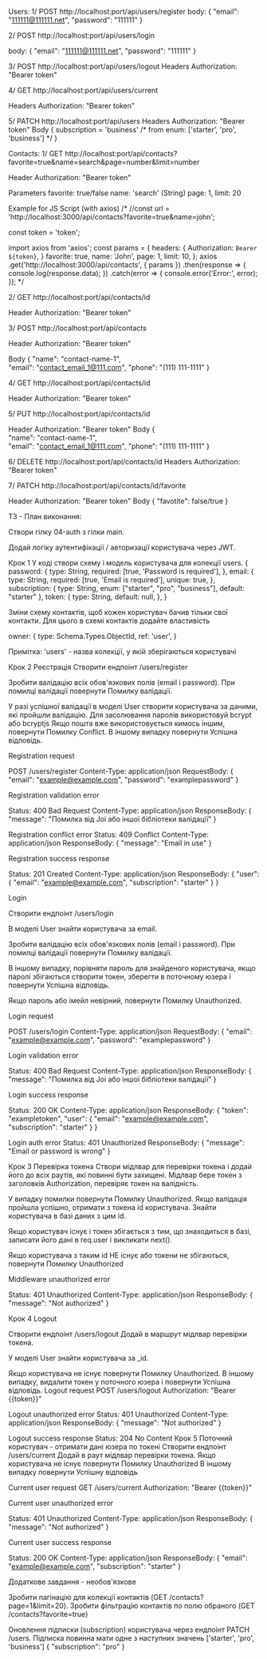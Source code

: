 Users:
1/
POST http://localhost:port/api/users/register
body: 
{
  "email": "111111@111111.net",
    "password": "111111"
}

2/
POST http://localhost:port/api/users/login

body: 
{
  "email": "111111@111111.net",
    "password": "111111"
}

3/
POST http://localhost:port/api/users/logout
Headers
Authorization: "Bearer token"

4/ 
GET http://localhost:port/api/users/current

Headers
Authorization: "Bearer token"
 
5/ 
PATCH http://localhost:port/api/users
Headers
Authorization: "Bearer token"
Body 
{
  subscription = 'business'   /* from enum: ['starter', 'pro', 'business'] */
}



Contacts:
1/ 
GET http://localhost:port/api/contacts?favorite=true&name=search&page=number&limit=number

Header
Authorization: "Bearer token"

Parameters
favorite: true/false
name: 'search' (String)
page: 1,
limit: 20

Example for JS Script (with axios)
/*
//const url = 'http://localhost:3000/api/contacts?favorite=true&name=john';

const token = 'token';

import axios from 'axios';
const params = {
  headers: {
    Authorization: `Bearer ${token}`,
  }
  favorite: true, 
  name: 'John', 
  page: 1, 
  limit: 10, 
};
axios
  .get('http://localhost:3000/api/contacts', { params })
  .then(response => {
    console.log(response.data);
  })
  .catch(error => {
    console.error('Error:', error);
  });
*/

2/
GET http://localhost:port/api/contacts/id

Header
Authorization: "Bearer token"

3/
POST http://localhost:port/api/contacts

Header
Authorization: "Bearer token"

Body
{
  "name": "contact-name-1",  
  "email": "contact_email_1@111.com",
  "phone": "(111) 111-1111"
}


4/
GET http://localhost:port/api/contacts/id

Header
Authorization: "Bearer token"

5/
PUT http://localhost:port/api/contacts/id

Header
Authorization: "Bearer token"
Body
{    
  "name": "contact-name-1",  
  "email": "contact_email_1@111.com",
  "phone": "(111) 111-1111"
}

6/ 
DELETE http://localhost:port/api/contacts/id
Headers
Authorization: "Bearer token"

7/
PATCH http://localhost:port/api/contacts/id/favorite

Header
Authorization: "Bearer token"
Body
{ 
  "favotite": false/true
}




TЗ - План виконання:

Створи гілку 04-auth з гілки main.

Додай логіку аутентифікації / авторизації користувача через JWT.

Крок 1
У коді створи схему і модель користувача для колекції users.
{
  password: {
    type: String,
    required: [true, 'Password is required'],
  },
  email: {
    type: String,
    required: [true, 'Email is required'],
    unique: true,
  },
  subscription: {
    type: String,
    enum: ["starter", "pro", "business"],
    default: "starter"
  },
  token: {
    type: String,
    default: null,
  },
}

Зміни схему контактів, щоб кожен користувач бачив тільки свої контакти. Для цього в схемі контактів додайте властивість

   owner: {
      type: Schema.Types.ObjectId,
      ref: 'user',
    }

Примітка: 'users' - назва колекції, у якій зберігаються користувачі

Крок 2
Реєстрація
Створити ендпоінт /users/register 

Зробити валідацію всіх обов'язкових полів (email і password). При помилці валідації повернути Помилку валідації.

У разі успішної валідації в моделі User створити користувача за даними, які пройшли валідацію. Для засолювання паролів використовуй bcrypt або bcryptjs
Якщо пошта вже використовується кимось іншим, повернути Помилку Conflict.
В іншому випадку повернути Успішна відповідь.

Registration request

POST /users/register
Content-Type: application/json
RequestBody: {
  "email": "example@example.com",
  "password": "examplepassword"
}

Registration validation error

Status: 400 Bad Request
Content-Type: application/json
ResponseBody: {
  "message": "Помилка від Joi або іншої бібліотеки валідації"
}

Registration conflict error
Status: 409 Conflict
Content-Type: application/json
ResponseBody: {
  "message": "Email in use"
}

Registration success response

Status: 201 Created
Content-Type: application/json
ResponseBody: {
  "user": {
    "email": "example@example.com",
    "subscription": "starter"
  }
}

Login

Створити ендпоінт /users/login

В моделі User знайти користувача за email.

Зробити валідацію всіх обов'язкових полів (email і password). При помилці валідації повернути Помилку валідації.

В іншому випадку, порівняти пароль для знайденого користувача, якщо паролі збігаються створити токен, зберегти в поточному юзера і повернути Успішна відповідь.

Якщо пароль або імейл невірний, повернути Помилку Unauthorized.

Login request

POST /users/login
Content-Type: application/json
RequestBody: {
  "email": "example@example.com",
  "password": "examplepassword"
}

Login validation error

Status: 400 Bad Request
Content-Type: application/json
ResponseBody: {
  "message": "Помилка від Joi або іншої бібліотеки валідації"
}

Login success response

Status: 200 OK
Content-Type: application/json
ResponseBody: {
  "token": "exampletoken",
  "user": {
    "email": "example@example.com",
    "subscription": "starter"
  }
}

Login auth error
Status: 401 Unauthorized
ResponseBody: {
  "message": "Email or password is wrong"
}

Крок 3
Перевірка токена
Створи мідлвар для перевірки токена і додай його до всіх раутів, які повинні бути захищені.
Мідлвар бере токен з заголовків Authorization, перевіряє токен на валідність.

У випадку помилки повернути Помилку Unauthorized.
Якщо валідація пройшла успішно, отримати з токена id користувача. Знайти користувача в базі даних з цим id.

Якщо користувач існує і токен збігається з тим, що знаходиться в базі, записати його дані в req.user і викликати next().

Якщо користувача з таким id НЕ існує або токени не збігаються, повернути Помилку Unauthorized

Middleware unauthorized error

Status: 401 Unauthorized
Content-Type: application/json
ResponseBody: {
  "message": "Not authorized"
}

Крок 4
Logout

Створити ендпоінт /users/logout
Додай в маршрут мідлвар перевірки токена.

У моделі User знайти користувача за _id.

Якщо користувача не існує повернути Помилку Unauthorized.
В іншому випадку, видалити токен у поточного юзера і повернути Успішна відповідь.
Logout request
POST /users/logout
Authorization: "Bearer {{token}}"

Logout unauthorized error
Status: 401 Unauthorized
Content-Type: application/json
ResponseBody: {
  "message": "Not authorized"
}

Logout success response
Status: 204 No Content
Крок 5
Поточний користувач - отримати дані юзера по токені
Створити ендпоінт /users/current
Додай в раут мідлвар перевірки токена.
Якщо користувача не існує повернути Помилку Unauthorized
В іншому випадку повернути Успішну відповідь

Current user request
GET /users/current
Authorization: "Bearer {{token}}"

Current user unauthorized error

Status: 401 Unauthorized
Content-Type: application/json
ResponseBody: {
  "message": "Not authorized"
}

Current user success response

Status: 200 OK
Content-Type: application/json
ResponseBody: {
  "email": "example@example.com",
  "subscription": "starter"
}


Додаткове завдання - необов'язкове

Зробити пагінацію для колекції контактів (GET /contacts?page=1&limit=20).
Зробити фільтрацію контактів по полю обраного (GET /contacts?favorite=true)

Оновлення підписки (subscription) користувача через ендпоінт PATCH /users. Підписка повинна мати одне з наступних значень ['starter', 'pro', 'business']
{
"subscription": "pro"
}